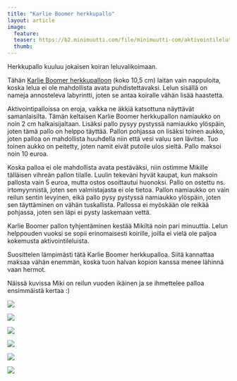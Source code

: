 ```yaml
---
title: "Karlie Boomer herkkupallo"
layout: article
image:
  feature:
  teaser: https://b2.minimuutti.com/file/minimuutti-com/aktivointilelut/muut/DSC00904-245px.jpg
  thumb:
---
```


Herkkupallo kuuluu jokaisen koiran leluvalikoimaan.

Tähän [Karlie Boomer herkkupalloon](http://clk.tradedoubler.com/click?p(210840)a(2526211)g(19927404)url(http://www.zooplus.fi/shop/koirat/lelut/aktivointilelut/aktivointi/141727)) (koko 10,5 cm) laitan vain nappuloita, koska lelua ei ole mahdollista avata puhdistettavaksi. Lelun sisällä on nameja annosteleva labyrintti, joten se antaa koiralle vähän lisää haastetta.

Aktivointipalloissa on eroja, vaikka ne äkkiä katsottuna näyttävät samanlaisilta. Tämän keltaisen Karlie Boomer herkkupallon namiaukko on noin 2 cm halkaisijaltaan. Lisäksi pallo pysyy pystyssä namiaukko ylöspäin, joten tämä pallo on helppo täyttää. Pallon pohjassa on lisäksi toinen aukko, joten palloa on mahdollista huuhdella niin että vesi valuu sen lävitse. Tuo toinen aukko on peitetty, joten namit eivät putoile ulos sieltä. Pallo maksoi noin 10 euroa.

Koska palloa ei ole mahdollista avata pestäväksi, niin ostimme Mikille tälläisen vihreän pallon tilalle. Luulin tekeväni hyvät kaupat, kun maksoin pallosta vain 5 euroa, mutta ostos osoittautui huonoksi. Pallo on ostettu ns. irtomyynnistä, joten sen valmistajasta ei ole tietoa. Pallon namiaukko on vain reilun sentin levyinen, eikä pallo pysy pystyssä namiaukko ylöspäin, joten sen täyttäminen on vähän tuskallista. Pallossa ei myöskään ole reikää pohjassa, joten sen läpi ei pysty laskemaan vettä.

Karlie Boomer pallon tyhjentäminen kestää Mikiltä noin pari minuuttia. Lelun helppouden vuoksi se sopii erinomaisesti koirille, joilla ei vielä ole paljoa kokemusta aktivointileluista.

Suosittelen lämpimästi tätä Karlie Boomer herkkupalloa. Siitä kannattaa maksaa vähän enemmän, koska tuon halvan kopion kanssa menee lähinnä vaan hermot.

Näissä kuvissa Miki on reilun vuoden ikäinen ja se ihmettelee palloa ensimmäistä kertaa :)

![](https://b2.minimuutti.com/file/minimuutti-com/aktivointilelut/muut/DSC00913_2-800px.jpg)

![](https://b2.minimuutti.com/file/minimuutti-com/aktivointilelut/muut/DSC00904_2-800px.jpg)

![](https://b2.minimuutti.com/file/minimuutti-com/aktivointilelut/muut/DSC00991_2-800px.jpg)

![](https://b2.minimuutti.com/file/minimuutti-com/aktivointilelut/muut/DSC00992_2-800px.jpg)

![](https://b2.minimuutti.com/file/minimuutti-com/aktivointilelut/muut/DSC00996-800px.jpg)

![](https://b2.minimuutti.com/file/minimuutti-com/aktivointilelut/muut/DS57995-800px.jpg)
